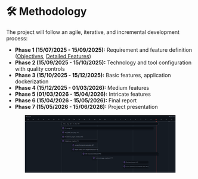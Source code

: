 # 🛠️ Methodology

The project will follow an agile, iterative, and incremental development process:

- **Phase 1 (15/07/2025 - 15/09/2025):** Requirement and feature definition ([Objectives](objectives.md), [Detailed Features](features.md))
- **Phase 2 (15/09/2025 - 15/10/2025):** Technology and tool configuration with quality controls
- **Phase 3 (15/10/2025 - 15/12/2025):** Basic features, application dockerization
- **Phase 4 (15/12/2025 - 01/03/2026):** Medium features
- **Phase 5 (01/03/2026 - 15/04/2026):** Intricate features
- **Phase 6 (15/04/2026 - 15/05/2026):** Final report
- **Phase 7 (15/05/2026 - 15/06/2026):** Project presentation

<p align="center">
   <img src="../../readme-resources/Gantt.png" width="80%"/>
</p>

